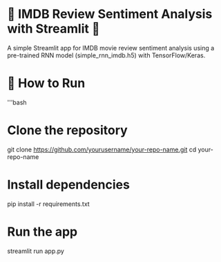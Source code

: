 # 🎥 IMDB Review Sentiment Analysis with Streamlit 🚀

A simple Streamlit app for IMDB movie review sentiment analysis using a pre-trained RNN model (simple_rnn_imdb.h5) with TensorFlow/Keras.

# 🚀 How to Run
'''bash
# Clone the repository
git clone https://github.com/yourusername/your-repo-name.git
cd your-repo-name

# Install dependencies
pip install -r requirements.txt

# Run the app
streamlit run app.py
